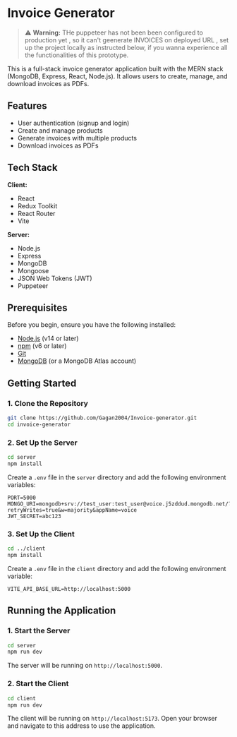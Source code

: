 # Invoice Generator


> ⚠️ **Warning:** THe puppeteer has not been been configured to production yet , so it can't geenerate INVOICES on deployed URL , set up the project locally as instructed below,  if you wanna experience all the  functionalities of this prototype.

This is a full-stack invoice generator application built with the MERN stack (MongoDB, Express, React, Node.js). It allows users to create, manage, and download invoices as PDFs.

## Features

- User authentication (signup and login)
- Create and manage products
- Generate invoices with multiple products
- Download invoices as PDFs

## Tech Stack

**Client:**

- React
- Redux Toolkit
- React Router
- Vite

**Server:**

- Node.js
- Express
- MongoDB
- Mongoose
- JSON Web Tokens (JWT)
- Puppeteer

## Prerequisites

Before you begin, ensure you have the following installed:

- [Node.js](https://nodejs.org/en/) (v14 or later)
- [npm](https://www.npmjs.com/) (v6 or later)
- [Git](https://git-scm.com/)
- [MongoDB](https://www.mongodb.com/try/download/community) (or a MongoDB Atlas account)

## Getting Started

### 1. Clone the Repository

```bash
git clone https://github.com/Gagan2004/Invoice-generator.git
cd invoice-generator
```

### 2. Set Up the Server

```bash
cd server
npm install
```

Create a `.env` file in the `server` directory and add the following environment variables:

```env
PORT=5000
MONGO_URI=mongodb+srv://test_user:test_user@voice.j5zddud.mongodb.net/?retryWrites=true&w=majority&appName=voice
JWT_SECRET=abc123
```

### 3. Set Up the Client

```bash
cd ../client
npm install
```

Create a `.env` file in the `client` directory and add the following environment variable:

```env
VITE_API_BASE_URL=http://localhost:5000
```

## Running the Application

### 1. Start the Server

```bash
cd server
npm run dev
```

The server will be running on `http://localhost:5000`.

### 2. Start the Client

```bash
cd client
npm run dev
```

The client will be running on `http://localhost:5173`. Open your browser and navigate to this address to use the application.

